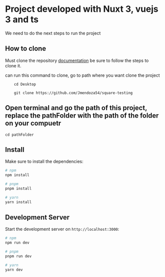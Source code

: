 # Project developed with Nuxt 3, vuejs 3 and ts

We need to do the next steps to run the project

## How to clone

Must clone the repository [documentation](https://docs.github.com/en/repositories/creating-and-managing-repositories/cloning-a-repository) be sure to follow the steps to clone it.

can run this command to clone, go to path where you want clone the project

```
    cd Desktop

    git clone https://github.com/Jmendoza54/square-testing
```

## Open terminal and go the path of this project, replace the pathFolder with the path of the folder on your compuetr

```
cd pathFolder
```

## Install

Make sure to install the dependencies:

```bash
# npm
npm install

# pnpm
pnpm install

# yarn
yarn install
```

## Development Server

Start the development server on `http://localhost:3000`:

```bash
# npm
npm run dev

# pnpm
pnpm run dev

# yarn
yarn dev
```
